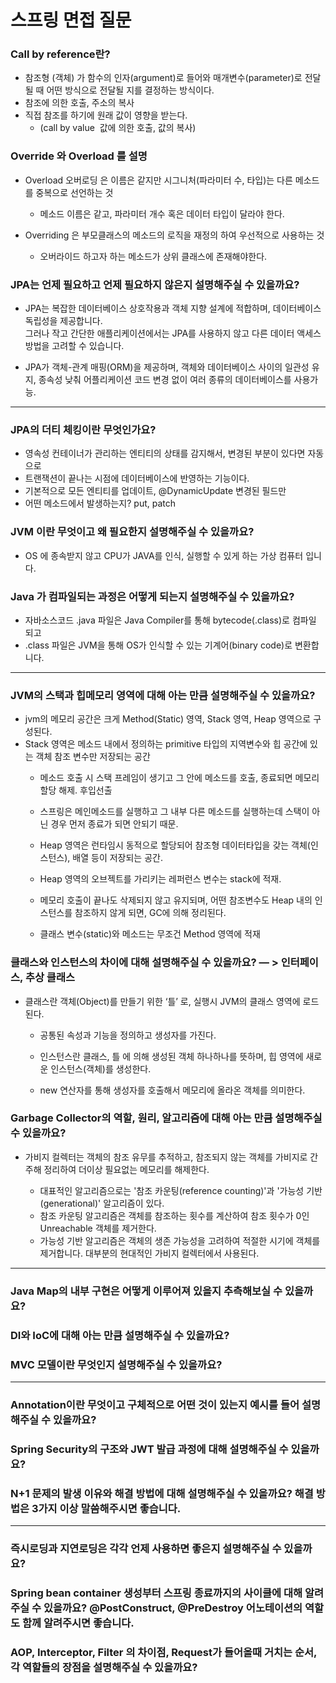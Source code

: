 # 스프링 면접 질문

### Call by reference란?

- 참조형 (객체) 가 함수의 인자(argument)로 들어와 매개변수(parameter)로 전달될 때 
	어떤 방식으로 전달될 지를 결정하는 방식이다.
- 참조에 의한 호출, 주소의 복사
- 직접 참조를 하기에 원래 값이 영향을 받는다.
	- (call by value  값에 의한 호출, 값의 복사)

### Override 와 Overload 를 설명
- Overload 오버로딩 은 이름은 같지만 시그니처(파라미터 수, 타입)는 다른 메소드를 중복으로 선언하는 것
	- 메소드 이름은 같고, 파라미터 개수 혹은 데이터 타입이 달라야 한다.

- Overriding 은 부모클래스의 메소드의 로직을 재정의 하여 우선적으로 사용하는 것
	- 오버라이드 하고자 하는 메소드가 상위 클래스에 존재해야한다.

### JPA는 언제 필요하고 언제 필요하지 않은지 설명해주실 수 있을까요?

- JPA는 복잡한 데이터베이스 상호작용과 객체 지향 설계에 적합하며, 데이터베이스 독립성을 제공합니다.   
	그러나 작고 간단한 애플리케이션에서는 JPA를 사용하지 않고 다른 데이터 액세스 방법을 고려할 수 있습니다.

- JPA가 객체-관계 매핑(ORM)을 제공하며, 객체와 데이터베이스 사이의 일관성 유지, 종속성 낮춰 어플리케이션 코드 변경 없이 여러 종류의 데이터베이스를 사용가능.
---
### JPA의 더티 체킹이란 무엇인가요?
    
  -  영속성 컨테이너가 관리하는 엔티티의 상태를 감지해서, 변경된 부분이 있다면 자동으로
  -  트랜잭션이 끝나는 시점에 데이터베이스에 반영하는 기능이다.
  -  기본적으로 모든 엔티티를 업데이트, @DynamicUpdate 변경된 필드만
  -  어떤 메소드에서 발생하는지? put, patch

### JVM 이란 무엇이고 왜 필요한지 설명해주실 수 있을까요?
  - OS 에 종속받지 않고 CPU가 JAVA를 인식, 실행할 수 있게 하는 가상 컴퓨터 입니다.

### Java 가 컴파일되는 과정은 어떻게 되는지 설명해주실 수 있을까요?
  - 자바소스코드 .java 파일은 Java Compiler를 통해 bytecode(.class)로 컴파일 되고
  - .class 파일은 JVM을 통해 OS가 인식할 수 있는 기계어(binary code)로 변환합니다.
---
### JVM의 스택과 힙메모리 영역에 대해 아는 만큼 설명해주실 수 있을까요?
   - jvm의 메모리 공간은 크게 Method(Static) 영역, Stack 영역, Heap 영역으로 구성된다.
  - Stack 영역은 메소드 내에서 정의하는 primitive 타입의 지역변수와 힙 공간에 있는 객체 참조 변수만 저장되는 공간		
    - 메소드 호출 시 스택 프레임이 생기고 그 안에 메소드를 호출, 종료되면 메모리 할당 해제. 후입선출
    - 스프링은 메인메소드를 실행하고 그 내부 다른 메소드를 실행하는데 스택이 아닌 경우 먼저 종료가 되면 안되기 때문.

    - Heap 영역은 런타임시 동적으로 할당되어 참조형 데이터타입을 갖는 객체(인스턴스), 배열 등이 저장되는 공간.
    - Heap 영역의 오브젝트를 가리키는 레퍼런스 변수는 stack에 적재.
    - 메모리 호출이 끝나도 삭제되지 않고 유지되며, 어떤 참조변수도 Heap 내의 인스턴스를 참조하지 않게 되면, GC에 의해 정리된다.

    - 클래스 변수(static)와 메소드는 무조건 Method 영역에 적재


### 클래스와 인스턴스의 차이에 대해 설명해주실 수 있을까요?  — > 인터페이스, 추상 클래스
  - 클래스란 객체(Object)를 만들기 위한 ‘틀’ 로, 실행시 JVM의 클래스 영역에 로드된다.
    - 공통된 속성과 기능을 정의하고 생성자를 가진다.

    - 인스턴스란 클래스, 틀 에 의해 생성된 객체 하나하나를 뜻하며, 힙 영역에 새로운 인스턴스(객체)를 생성한다.
    - new 연산자를 통해 생성자를 호출해서 메모리에 올라온 객체를 의미한다.


### Garbage Collector의 역할, 원리, 알고리즘에 대해 아는 만큼 설명해주실 수 있을까요?
  - 가비지 컬렉터는 객체의 참조 유무를 추적하고, 참조되지 않는 객체를 가비지로 간주해 정리하여 더이상 필요없는 메모리를 해제한다.
    
    - 대표적인 알고리즘으로는 '참조 카운팅(reference counting)'과 '가능성 기반(generational)' 알고리즘이 있다.
    - 참조 카운팅 알고리즘은 객체를 참조하는 횟수를 계산하여 참조 횟수가 0인 Unreachable 객체를 제거한다.
    - 가능성 기반 알고리즘은 객체의 생존 가능성을 고려하여 적절한 시기에 객체를 제거합니다. 대부분의 현대적인 가비지 컬렉터에서 사용된다.
---
### Java Map의 내부 구현은 어떻게 이루어져 있을지 추측해보실 수 있을까요?
### DI와 IoC에 대해 아는 만큼 설명해주실 수 있을까요?
### MVC 모델이란 무엇인지 설명해주실 수 있을까요?
---
### Annotation이란 무엇이고 구체적으로 어떤 것이 있는지 예시를 들어 설명해주실 수 있을까요?
### Spring Security의 구조와 JWT 발급 과정에 대해 설명해주실 수 있을까요?
### N+1 문제의 발생 이유와 해결 방법에 대해 설명해주실 수 있을까요? 해결 방법은 3가지 이상 말씀해주시면 좋습니다.
---
### 즉시로딩과 지연로딩은 각각 언제 사용하면 좋은지 설명해주실 수 있을까요?
### Spring bean container 생성부터 스프링 종료까지의 사이클에 대해 알려주실 수 있을까요? @PostConstruct, @PreDestroy 어노테이션의 역할도 함께 알려주시면 좋습니다.
### AOP, Interceptor, Filter 의 차이점, Request가 들어올때 거치는 순서, 각 역할들의 장점을 설명해주실 수 있을까요?











